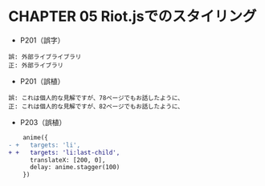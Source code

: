 # CHAPTER 05 Riot.jsでのスタイリング

* P201（誤字）

```
誤: 外部ライブライブラリ
正: 外部ライブラリ
```

* P201（誤植）

```
誤: これは個人的な見解ですが、78ページでもお話したように、
正: これは個人的な見解ですが、82ページでもお話したように、
```

* P203（誤植）

```diff
    anime({
- +   targets: 'li',
+ +   targets: 'li:last-child',
      translateX: [200, 0],
      delay: anime.stagger(100)
    })
```

